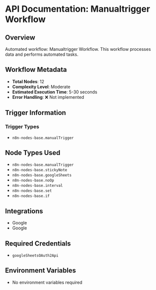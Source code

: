 # API Documentation: Manualtrigger Workflow

## Overview
Automated workflow: Manualtrigger Workflow. This workflow processes data and performs automated tasks.

## Workflow Metadata
- **Total Nodes**: 12
- **Complexity Level**: Moderate
- **Estimated Execution Time**: 5-30 seconds
- **Error Handling**: ❌ Not implemented

## Trigger Information
### Trigger Types
- `n8n-nodes-base.manualTrigger`

## Node Types Used
- `n8n-nodes-base.manualTrigger`
- `n8n-nodes-base.stickyNote`
- `n8n-nodes-base.googleSheets`
- `n8n-nodes-base.noOp`
- `n8n-nodes-base.interval`
- `n8n-nodes-base.set`
- `n8n-nodes-base.if`

## Integrations
- Google
- Google

## Required Credentials
- `googleSheetsOAuth2Api`

## Environment Variables
- No environment variables required
